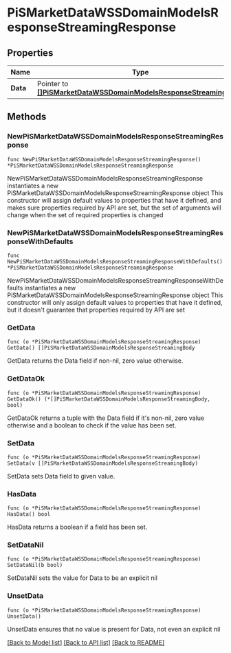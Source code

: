 # PiSMarketDataWSSDomainModelsResponseStreamingResponse

## Properties

Name | Type | Description | Notes
------------ | ------------- | ------------- | -------------
**Data** | Pointer to [**[]PiSMarketDataWSSDomainModelsResponseStreamingBody**](PiSMarketDataWSSDomainModelsResponseStreamingBody.md) |  | [optional] 

## Methods

### NewPiSMarketDataWSSDomainModelsResponseStreamingResponse

`func NewPiSMarketDataWSSDomainModelsResponseStreamingResponse() *PiSMarketDataWSSDomainModelsResponseStreamingResponse`

NewPiSMarketDataWSSDomainModelsResponseStreamingResponse instantiates a new PiSMarketDataWSSDomainModelsResponseStreamingResponse object
This constructor will assign default values to properties that have it defined,
and makes sure properties required by API are set, but the set of arguments
will change when the set of required properties is changed

### NewPiSMarketDataWSSDomainModelsResponseStreamingResponseWithDefaults

`func NewPiSMarketDataWSSDomainModelsResponseStreamingResponseWithDefaults() *PiSMarketDataWSSDomainModelsResponseStreamingResponse`

NewPiSMarketDataWSSDomainModelsResponseStreamingResponseWithDefaults instantiates a new PiSMarketDataWSSDomainModelsResponseStreamingResponse object
This constructor will only assign default values to properties that have it defined,
but it doesn't guarantee that properties required by API are set

### GetData

`func (o *PiSMarketDataWSSDomainModelsResponseStreamingResponse) GetData() []PiSMarketDataWSSDomainModelsResponseStreamingBody`

GetData returns the Data field if non-nil, zero value otherwise.

### GetDataOk

`func (o *PiSMarketDataWSSDomainModelsResponseStreamingResponse) GetDataOk() (*[]PiSMarketDataWSSDomainModelsResponseStreamingBody, bool)`

GetDataOk returns a tuple with the Data field if it's non-nil, zero value otherwise
and a boolean to check if the value has been set.

### SetData

`func (o *PiSMarketDataWSSDomainModelsResponseStreamingResponse) SetData(v []PiSMarketDataWSSDomainModelsResponseStreamingBody)`

SetData sets Data field to given value.

### HasData

`func (o *PiSMarketDataWSSDomainModelsResponseStreamingResponse) HasData() bool`

HasData returns a boolean if a field has been set.

### SetDataNil

`func (o *PiSMarketDataWSSDomainModelsResponseStreamingResponse) SetDataNil(b bool)`

 SetDataNil sets the value for Data to be an explicit nil

### UnsetData
`func (o *PiSMarketDataWSSDomainModelsResponseStreamingResponse) UnsetData()`

UnsetData ensures that no value is present for Data, not even an explicit nil

[[Back to Model list]](../README.md#documentation-for-models) [[Back to API list]](../README.md#documentation-for-api-endpoints) [[Back to README]](../README.md)


